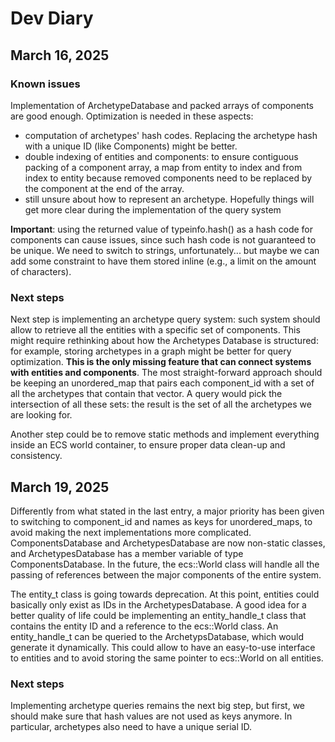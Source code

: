 # Dev Diary

## March 16, 2025

### Known issues

Implementation of ArchetypeDatabase and packed arrays of components are good enough. Optimization is needed in these aspects:
- computation of archetypes' hash codes. Replacing the archetype hash with a unique ID (like Components) might be better.
- double indexing of entities and components: to ensure contiguous packing of a component array, a map from entity to index and from index to entity because removed components need to be replaced by the component at the end of the array.
- still unsure about how to represent an archetype. Hopefully things will get more clear during the implementation of the query system

**Important**: using the returned value of typeinfo.hash() as a hash code for components can cause issues, since such hash code is not guaranteed to be unique. We need to switch to strings, unfortunately... but maybe we can add some constraint to have them stored inline (e.g., a limit on the amount of characters).


### Next steps

Next step is implementing an archetype query system: such system should allow to retrieve all the entities with a specific set of components. This might require rethinking about how the Archetypes Database is structured: for example, storing archetypes in a graph might be better for query optimization. **This is the only missing feature that can connect systems with entities and components**. The most straight-forward approach should be keeping an unordered_map that pairs each component_id with a set of all the archetypes that contain that vector. A query would pick the intersection of all these sets: the result is the set of all the archetypes we are looking for.

Another step could be to remove static methods and implement everything inside an ECS world container, to ensure proper data clean-up and consistency.



## March 19, 2025

Differently from what stated in the last entry, a major priority has been given to switching to component_id and names as keys for unordered_maps, to avoid making the next implementations more complicated. ComponentsDatabase and ArchetypesDatabase are now non-static classes, and ArchetypesDatabase has a member variable of type ComponentsDatabase. In the future, the ecs::World class will handle all the passing of references between the major components of the entire system.

The entity_t class is going towards deprecation. At this point, entities could basically only exist as IDs in the ArchetypesDatabase. A good idea for a better quality of life could be implementing an entity_handle_t class that contains the entity ID and a reference to the ecs::World class. An entity_handle_t can be queried to the ArchetypsDatabase, which would generate it dynamically. This could allow to have an easy-to-use interface to entities and to avoid storing the same pointer to ecs::World on all entities. 

### Next steps 

Implementing archetype queries remains the next big step, but first, we should make sure that hash values are not used as keys anymore. In particular, archetypes also need to have a unique serial ID.
